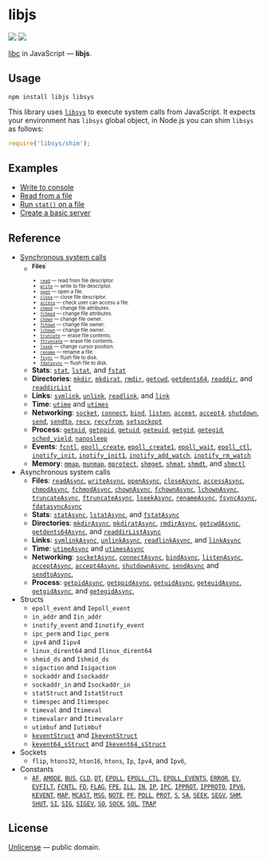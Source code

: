 # libjs

[![][npm-badge]][npm-url] [![][travis-badge]][travis-url]

[libc](https://en.wikipedia.org/wiki/C_standard_library) in JavaScript &mdash; **libjs**.


## Usage

```shell
npm install libjs libsys
```

This library uses [`libsys`](https://github.com/streamich/libsys) to execute system calls from JavaScript.
It expects your environment has `libsys` global object, in Node.js you can shim `libsys` as follows:

```js
require('libsys/shim');
```


## Examples

- [Write to console](./docs/examples/write-to-console.md)
- [Read from a file](./docs/examples/read-file.md)
- [Run `stat()` on  a file](./docs/examples/stat.md)
- [Create a basic server](./docs/examples/server.md)


## Reference

- [Synchronous system calls](./docs/synchronous-system-calls.md)
   - <sup>__Files__<sup>:
      - [`read`](./docs/syscalls/read.md) &mdash; read from file descriptor.
      - [`write`](./docs/syscalls/write.md) &mdash; write to file descriptor.
      - [`open`](./docs/syscalls/open.md)  &mdash; open a file.
      - [`close`](./docs/syscalls/close.md) &mdash; close file descriptor.
      - [`access`](./docs/syscalls/ADD.md) &mdash; check user can access a file.
      - [`chmod`](./docs/syscalls/ADD.md) &mdash; change file attributes.
      - [`fchmod`](./docs/syscalls/ADD.md) &mdash; change file attributes.
      - [`chown`](./docs/syscalls/ADD.md) &mdash; change file owner.
      - [`fchown`](./docs/syscalls/ADD.md) &mdash; change file owner.
      - [`lchown`](./docs/syscalls/ADD.md) &mdash; change file owner.
      - [`truncate`](./docs/syscalls/ADD.md) &mdash; erase file contents.
      - [`ftruncate`](./docs/syscalls/ADD.md) &mdash; erase file contents.
      - [`lseek`](./docs/syscalls/ADD.md) &mdash; change cursor position.
      - [`rename`](./docs/syscalls/ADD.md) &mdash; rename a file.
      - [`fsync`](./docs/syscalls/ADD.md) &mdash; flush file to disk.
      - [`fdatasync`](./docs/syscalls/ADD.md) &mdash; flush file to disk.
     &nbsp;
     &nbsp;
   - __Stats__:
     [`stat`](./docs/syscalls/ADD.md),
     [`lstat`](./docs/syscalls/ADD.md),
     and [`fstat`](./docs/syscalls/ADD.md)
     &nbsp;
     &nbsp;
   - __Directories__:
     [`mkdir`](./docs/syscalls/ADD.md),
     [`mkdirat`](./docs/syscalls/ADD.md),
     [`rmdir`](./docs/syscalls/ADD.md),
     [`getcwd`](./docs/syscalls/ADD.md),
     [`getdents64`](./docs/syscalls/ADD.md),
     [`readdir`](./docs/syscalls/ADD.md),
     and [`readdirList`](./docs/syscalls/ADD.md)
     &nbsp;
   - __Links__:
     [`symlink`](./docs/syscalls/ADD.md),
     [`unlink`](./docs/syscalls/ADD.md),
     [`readlink`](./docs/syscalls/ADD.md),
     and [`link`](./docs/syscalls/ADD.md)
     &nbsp;
   - __Time__: [`utime`](./docs/syscalls/ADD.md) and [`utimes`](./docs/syscalls/ADD.md)
     &nbsp;
   - __Networking__:
     [`socket`](./docs/syscalls/ADD.md),
     [`connect`](./docs/syscalls/ADD.md),
     [`bind`](./docs/syscalls/ADD.md),
     [`listen`](./docs/syscalls/ADD.md),
     [`accept`](./docs/syscalls/ADD.md),
     [`accept4`](./docs/syscalls/ADD.md),
     [`shutdown`](./docs/syscalls/ADD.md),
     [`send`](./docs/syscalls/ADD.md),
     [`sendto`](./docs/syscalls/ADD.md),
     [`recv`](./docs/syscalls/ADD.md),
     [`recvfrom`](./docs/syscalls/ADD.md),
     [`setsockopt`](./docs/syscalls/ADD.md)
     &nbsp;
   - __Process__:
     [`getpid`](./docs/syscalls/ADD.md),
     [`getppid`](./docs/syscalls/ADD.md),
     [`getuid`](./docs/syscalls/ADD.md),
     [`geteuid`](./docs/syscalls/ADD.md),
     [`getgid`](./docs/syscalls/ADD.md),
     [`getegid`](./docs/syscalls/ADD.md),
     [`sched_yield`](./docs/syscalls/ADD.md),
     [`nanosleep`](./docs/syscalls/ADD.md)
     &nbsp;
   - __Events__:
     [`fcntl`](./docs/syscalls/ADD.md),
     [`epoll_create`](./docs/syscalls/ADD.md),
     [`epoll_create1`](./docs/syscalls/ADD.md),
     [`epoll_wait`](./docs/syscalls/ADD.md),
     [`epoll_ctl`](./docs/syscalls/ADD.md),
     [`inotify_init`](./docs/syscalls/ADD.md),
     [`inotify_init1`](./docs/syscalls/ADD.md),
     [`inotify_add_watch`](./docs/syscalls/ADD.md),
     [`inotify_rm_watch`](./docs/syscalls/ADD.md)
     &nbsp;
   - __Memory__:
     [`mmap`](./docs/syscalls/ADD.md),
     [`munmap`](./docs/syscalls/ADD.md),
     [`mprotect`](./docs/syscalls/ADD.md),
     [`shmget`](./docs/syscalls/ADD.md),
     [`shmat`](./docs/syscalls/ADD.md),
     [`shmdt`](./docs/syscalls/ADD.md),
     and [`shmctl`](./docs/syscalls/ADD.md)
     &nbsp;
- Asynchronous system calls
   - __Files__: [`readAsync`](./docs/syscalls/readAsync.md),
     [`writeAsync`](./docs/syscalls/writeAsync.md),
     [`openAsync`](./docs/syscalls/openAsync.md),
     [`closeAsync`](./docs/syscalls/closeAsync.md),
     [`accessAsync`](./docs/syscalls/ADD.md),
     [`chmodAsync`](./docs/syscalls/ADD.md),
     [`fchmodAsync`](./docs/syscalls/ADD.md),
     [`chownAsync`](./docs/syscalls/ADD.md),
     [`fchownAsync`](./docs/syscalls/ADD.md),
     [`lchownAsync`](./docs/syscalls/ADD.md),
     [`truncateAsync`](./docs/syscalls/ADD.md),
     [`ftruncateAsync`](./docs/syscalls/ADD.md),
     [`lseekAsync`](./docs/syscalls/ADD.md),
     [`renameAsync`](./docs/syscalls/ADD.md),
     [`fsyncAsync`](./docs/syscalls/ADD.md),
     [`fdatasyncAsync`](./docs/syscalls/ADD.md)
     &nbsp;
   - __Stats__: [`statAsync`](./docs/syscalls/ADD.md),
     [`lstatAsync`](./docs/syscalls/ADD.md),
     and [`fstatAsync`](./docs/syscalls/ADD.md)
     &nbsp;
   - __Directories__: [`mkdirAsync`](./docs/syscalls/ADD.md),
     [`mkdiratAsync`](./docs/syscalls/ADD.md),
     [`rmdirAsync`](./docs/syscalls/ADD.md),
     [`getcwdAsync`](./docs/syscalls/ADD.md),
     [`getdents64Async`](./docs/syscalls/ADD.md),
     and [`readdirListAsync`](./docs/syscalls/ADD.md)
     &nbsp;
   - __Links__: [`symlinkAsync`](./docs/syscalls/ADD.md),
     [`unlinkAsync`](./docs/syscalls/ADD.md),
     [`readlinkAsync`](./docs/syscalls/ADD.md),
     and [`linkAsync`](./docs/syscalls/ADD.md)
     &nbsp;
   - __Time__: [`utimeAsync`](./docs/syscalls/ADD.md) and [`utimesAsync`](./docs/syscalls/ADD.md)
     &nbsp;
   - __Networking__: [`socketAsync`](./docs/syscalls/ADD.md),
     [`connectAsync`](./docs/syscalls/ADD.md),
     [`bindAsync`](./docs/syscalls/ADD.md),
     [`listenAsync`](./docs/syscalls/ADD.md),
     [`acceptAsync`](./docs/syscalls/ADD.md),
     [`accept4Async`](./docs/syscalls/ADD.md),
     [`shutdownAsync`](./docs/syscalls/ADD.md),
     [`sendAsync`](./docs/syscalls/ADD.md)
     and [`sendtoAsync`](./docs/syscalls/ADD.md),
     &nbsp;
   - __Process__: [`getpidAsync`](./docs/syscalls/ADD.md),
     [`getppidAsync`](./docs/syscalls/ADD.md),
     [`getuidAsync`](./docs/syscalls/ADD.md),
     [`geteuidAsync`](./docs/syscalls/ADD.md),
     [`getgidAsync`](./docs/syscalls/ADD.md),
     and [`getegidAsync`](./docs/syscalls/ADD.md),
     &nbsp;
- Structs
   - `epoll_event` and `Iepoll_event`
   - `in_addr` and `Iin_addr`
   - `inotify_event` and `Iinotify_event`
   - `ipc_perm` and `Iipc_perm`
   - `ipv4` and `Iipv4`
   - `linux_dirent64` and `Ilinux_dirent64`
   - `shmid_ds` and `Ishmid_ds`
   - `sigaction` and `Isigaction`
   - `sockaddr` and `Isockaddr`
   - `sockaddr_in` and `Isockaddr_in`
   - `statStruct` and `IstatStruct`
   - `timespec` and `Itimespec`
   - `timeval` and `Itimeval`
   - `timevalarr` and `Itimevalarr`
   - `utimbuf` and `Iutimbuf`
   - [`keventStruct`](./src/structs/kevent.ts) and [`IkeventStruct`](./src/structs/kevent.ts)
   - [`kevent64_sStruct`](./src/structs/kevent64_s.ts) and [`Ikevent64_sStruct`](./src/structs/kevent64_s.ts)
- Sockets
   - `flip`,
     `htons32`,
     `hton16`,
     `htons`,
     `Ip`,
     `Ipv4`,
     and `Ipv6`,
- Constants
   - [`AF`](./src/consts/AF.ts),
     [`AMODE`](./src/consts/AMODE.ts),
     [`BUS`](./src/consts/BUS.ts),
     [`CLD`](./src/consts/CLD.ts),
     [`DT`](./src/consts/DT.ts),
     [`EPOLL`](./src/consts/EPOLL.ts),
     [`EPOLL_CTL`](./src/consts/EPOLL_CTL.ts),
     [`EPOLL_EVENTS`](./src/consts/EPOLL_EVENTS.ts),
     [`ERROR`](./src/consts/ERROR.ts),
     [`EV`](./src/consts/EV.ts),
     [`EVFILT`](./src/consts/EVFILT.ts),
     [`FCNTL`](./src/consts/FCNTL.ts),
     [`FD`](./src/consts/FD.ts),
     [`FLAG`](./src/consts/FLAG.ts),
     [`FPE`](./src/consts/FPE.ts),
     [`ILL`](./src/consts/ILL.ts),
     [`IN`](./src/consts/IN.ts),
     [`IP`](./src/consts/IP.ts),
     [`IPC`](./src/consts/IPC.ts),
     [`IPPROT`](./src/consts/IPPROT.ts),
     [`IPPROTO`](./src/consts/IPPROTO.ts),
     [`IPV6`](./src/consts/IPV6.ts),
     [`KEVENT`](./src/consts/KEVENT.ts),
     [`MAP`](./src/consts/MAP.ts),
     [`MCAST`](./src/consts/MCAST.ts),
     [`MSG`](./src/consts/MSG.ts),
     [`NOTE`](./src/consts/NOTE.ts),
     [`PF`](./src/consts/PF.ts),
     [`POLL`](./src/consts/POLL.ts),
     [`PROT`](./src/consts/PROT.ts),
     [`S`](./src/consts/S.ts),
     [`SA`](./src/consts/SA.ts),
     [`SEEK`](./src/consts/SEEK.ts),
     [`SEGV`](./src/consts/SEGV.ts),
     [`SHM`](./src/consts/SHM.ts),
     [`SHUT`](./src/consts/SHUT.ts),
     [`SI`](./src/consts/SI.ts),
     [`SIG`](./src/consts/SIG.ts),
     [`SIGEV`](./src/consts/SIGEV.ts),
     [`SO`](./src/consts/SO.ts),
     [`SOCK`](./src/consts/SOCK.ts),
     [`SOL`](./src/consts/SOL.ts),
     [`TRAP`](./src/consts/TRAP.ts)


## License

[Unlicense](./LICENSE) &mdash; public domain.



[npm-url]: https://www.npmjs.com/package/libjs
[npm-badge]: https://img.shields.io/npm/v/libjs.svg
[travis-url]: https://travis-ci.org/streamich/libjs
[travis-badge]: https://travis-ci.org/streamich/libjs.svg?branch=master
